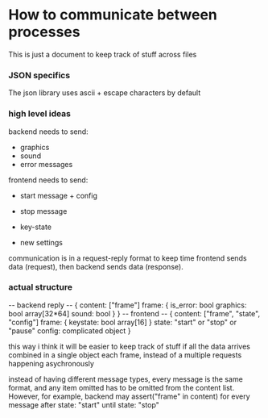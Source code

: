 # How to communicate between processes
This is just a document to keep track of stuff across files  

### JSON specifics
The json library uses ascii + escape characters by default

### high level ideas
backend needs to send:  
 * graphics  
 * sound  
 * error messages

frontend needs to send:  
 * start message + config
 * stop message

 * key-state  
 * new settings  

communication is in a request-reply format to keep time
frontend sends data (request), then backend sends data (response).


### actual structure
-- backend reply --
{
  content: ["frame"]
  frame: {
    is_error: bool
    graphics: bool array[32*64]
    sound: bool
  }
}
-- frontend --
{
  content: ["frame", "state", "config"]
  frame: {
    keystate: bool array[16]
  }
  state: "start" or "stop" or "pause"
  config: complicated object
}

this way i think it will be easier to keep track of stuff if all the data arrives
combined in a single object each frame, instead of a multiple requests happening
asychronously

instead of having different message types, every message is the same format,
and any item omitted has to be omitted from the content list.  
However, for example, backend may assert("frame" in content) for every message
after state: "start" until state: "stop"
